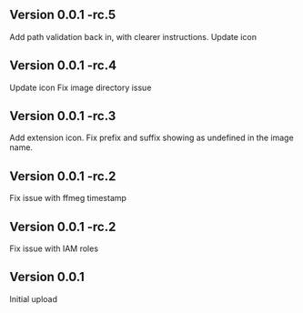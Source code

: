 ## Version 0.0.1 -rc.5

Add path validation back in, with clearer instructions.
Update icon

## Version 0.0.1 -rc.4

Update icon
Fix image directory issue

## Version 0.0.1 -rc.3

Add extension icon.
Fix prefix and suffix showing as undefined in the image name.

## Version 0.0.1 -rc.2

Fix issue with ffmeg timestamp

## Version 0.0.1 -rc.2

Fix issue with IAM roles

## Version 0.0.1

Initial upload
